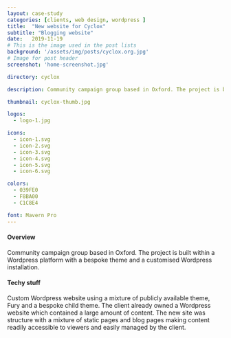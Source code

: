```yaml
---
layout: case-study
categories: [clients, web design, wordpress ]
title:  "New website for Cyclox"
subtitle: "Blogging website"
date:   2019-11-19
# This is the image used in the post lists
background: '/assets/img/posts/cyclox.org.jpg'
# Image for post header
screenshot: 'home-screenshot.jpg'

directory: cyclox

description: Community campaign group based in Oxford. The project is built within a Wordpress platform with a bespoke theme and a customised Wordpress installation.

thumbnail: cyclox-thumb.jpg

logos:
  - logo-1.jpg

icons:
  - icon-1.svg
  - icon-2.svg
  - icon-3.svg
  - icon-4.svg
  - icon-5.svg
  - icon-6.svg

colors:
  - 039FE0
  - F8BA00
  - C1C8E4

font: Mavern Pro
---
```


#### Overview

Community campaign group based in Oxford. The project is built within a Wordpress platform with a bespoke theme and a customised Wordpress installation.

#### Techy stuff

Custom Wordpress website using a mixture of publicly available theme, Fury and a bespoke child theme. The client already owned a Wordpress website which contained a large amount of content. The new site was structure with a mixture of static pages and blog pages making content readily accessible to viewers and easily managed by the client.
